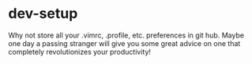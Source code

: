 # dev-setup
Why not store all your .vimrc, .profile, etc. preferences in git hub.  Maybe one day a passing stranger will give you some great advice on one that completely revolutionizes your productivity!
